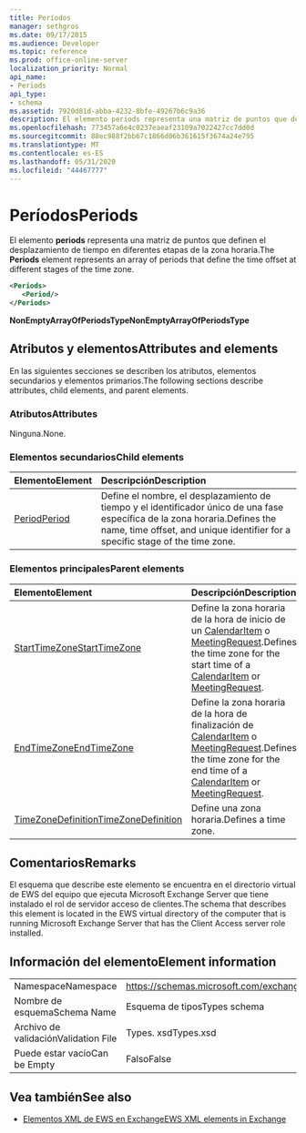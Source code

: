 ```yaml
---
title: Períodos
manager: sethgros
ms.date: 09/17/2015
ms.audience: Developer
ms.topic: reference
ms.prod: office-online-server
localization_priority: Normal
api_name:
- Periods
api_type:
- schema
ms.assetid: 7920d81d-abba-4232-8bfe-49267b6c9a36
description: El elemento periods representa una matriz de puntos que definen el desplazamiento de tiempo en diferentes etapas de la zona horaria.
ms.openlocfilehash: 773457a6e4c0237eaeaf23109a7022427cc7dd0d
ms.sourcegitcommit: 88ec988f2bb67c1866d06b361615f3674a24e795
ms.translationtype: MT
ms.contentlocale: es-ES
ms.lasthandoff: 05/31/2020
ms.locfileid: "44467777"
---
```

# <a name="periods"></a><span data-ttu-id="b865f-103">Períodos</span><span class="sxs-lookup"><span data-stu-id="b865f-103">Periods</span></span>

<span data-ttu-id="b865f-104">El elemento **periods** representa una matriz de puntos que definen el desplazamiento de tiempo en diferentes etapas de la zona horaria.</span><span class="sxs-lookup"><span data-stu-id="b865f-104">The **Periods** element represents an array of periods that define the time offset at different stages of the time zone.</span></span> 
  
```xml
<Periods>
   <Period/>
</Periods>
```

 <span data-ttu-id="b865f-105">**NonEmptyArrayOfPeriodsType**</span><span class="sxs-lookup"><span data-stu-id="b865f-105">**NonEmptyArrayOfPeriodsType**</span></span>
## <a name="attributes-and-elements"></a><span data-ttu-id="b865f-106">Atributos y elementos</span><span class="sxs-lookup"><span data-stu-id="b865f-106">Attributes and elements</span></span>

<span data-ttu-id="b865f-107">En las siguientes secciones se describen los atributos, elementos secundarios y elementos primarios.</span><span class="sxs-lookup"><span data-stu-id="b865f-107">The following sections describe attributes, child elements, and parent elements.</span></span>
  
### <a name="attributes"></a><span data-ttu-id="b865f-108">Atributos</span><span class="sxs-lookup"><span data-stu-id="b865f-108">Attributes</span></span>

<span data-ttu-id="b865f-109">Ninguna.</span><span class="sxs-lookup"><span data-stu-id="b865f-109">None.</span></span>
  
### <a name="child-elements"></a><span data-ttu-id="b865f-110">Elementos secundarios</span><span class="sxs-lookup"><span data-stu-id="b865f-110">Child elements</span></span>

|<span data-ttu-id="b865f-111">**Elemento**</span><span class="sxs-lookup"><span data-stu-id="b865f-111">**Element**</span></span>|<span data-ttu-id="b865f-112">**Descripción**</span><span class="sxs-lookup"><span data-stu-id="b865f-112">**Description**</span></span>|
|:-----|:-----|
|[<span data-ttu-id="b865f-113">Period</span><span class="sxs-lookup"><span data-stu-id="b865f-113">Period</span></span>](period.md) <br/> |<span data-ttu-id="b865f-114">Define el nombre, el desplazamiento de tiempo y el identificador único de una fase específica de la zona horaria.</span><span class="sxs-lookup"><span data-stu-id="b865f-114">Defines the name, time offset, and unique identifier for a specific stage of the time zone.</span></span>  <br/> |
   
### <a name="parent-elements"></a><span data-ttu-id="b865f-115">Elementos principales</span><span class="sxs-lookup"><span data-stu-id="b865f-115">Parent elements</span></span>

|<span data-ttu-id="b865f-116">**Elemento**</span><span class="sxs-lookup"><span data-stu-id="b865f-116">**Element**</span></span>|<span data-ttu-id="b865f-117">**Descripción**</span><span class="sxs-lookup"><span data-stu-id="b865f-117">**Description**</span></span>|
|:-----|:-----|
|[<span data-ttu-id="b865f-118">StartTimeZone</span><span class="sxs-lookup"><span data-stu-id="b865f-118">StartTimeZone</span></span>](starttimezone.md) <br/> |<span data-ttu-id="b865f-119">Define la zona horaria de la hora de inicio de un [CalendarItem](calendaritem.md) o [MeetingRequest](meetingrequest.md).</span><span class="sxs-lookup"><span data-stu-id="b865f-119">Defines the time zone for the start time of a [CalendarItem](calendaritem.md) or [MeetingRequest](meetingrequest.md).</span></span>  <br/> |
|[<span data-ttu-id="b865f-120">EndTimeZone</span><span class="sxs-lookup"><span data-stu-id="b865f-120">EndTimeZone</span></span>](endtimezone.md) <br/> |<span data-ttu-id="b865f-121">Define la zona horaria de la hora de finalización de [CalendarItem](calendaritem.md) o [MeetingRequest](meetingrequest.md).</span><span class="sxs-lookup"><span data-stu-id="b865f-121">Defines the time zone for the end time of a [CalendarItem](calendaritem.md) or [MeetingRequest](meetingrequest.md).</span></span>  <br/> |
|[<span data-ttu-id="b865f-122">TimeZoneDefinition</span><span class="sxs-lookup"><span data-stu-id="b865f-122">TimeZoneDefinition</span></span>](timezonedefinition.md) <br/> |<span data-ttu-id="b865f-123">Define una zona horaria.</span><span class="sxs-lookup"><span data-stu-id="b865f-123">Defines a time zone.</span></span>  <br/> |
   
## <a name="remarks"></a><span data-ttu-id="b865f-124">Comentarios</span><span class="sxs-lookup"><span data-stu-id="b865f-124">Remarks</span></span>

<span data-ttu-id="b865f-125">El esquema que describe este elemento se encuentra en el directorio virtual de EWS del equipo que ejecuta Microsoft Exchange Server que tiene instalado el rol de servidor acceso de clientes.</span><span class="sxs-lookup"><span data-stu-id="b865f-125">The schema that describes this element is located in the EWS virtual directory of the computer that is running Microsoft Exchange Server that has the Client Access server role installed.</span></span>
  
## <a name="element-information"></a><span data-ttu-id="b865f-126">Información del elemento</span><span class="sxs-lookup"><span data-stu-id="b865f-126">Element information</span></span>

|||
|:-----|:-----|
|<span data-ttu-id="b865f-127">Namespace</span><span class="sxs-lookup"><span data-stu-id="b865f-127">Namespace</span></span>  <br/> |https://schemas.microsoft.com/exchange/services/2006/types  <br/> |
|<span data-ttu-id="b865f-128">Nombre de esquema</span><span class="sxs-lookup"><span data-stu-id="b865f-128">Schema Name</span></span>  <br/> |<span data-ttu-id="b865f-129">Esquema de tipos</span><span class="sxs-lookup"><span data-stu-id="b865f-129">Types schema</span></span>  <br/> |
|<span data-ttu-id="b865f-130">Archivo de validación</span><span class="sxs-lookup"><span data-stu-id="b865f-130">Validation File</span></span>  <br/> |<span data-ttu-id="b865f-131">Types. xsd</span><span class="sxs-lookup"><span data-stu-id="b865f-131">Types.xsd</span></span>  <br/> |
|<span data-ttu-id="b865f-132">Puede estar vacío</span><span class="sxs-lookup"><span data-stu-id="b865f-132">Can be Empty</span></span>  <br/> |<span data-ttu-id="b865f-133">Falso</span><span class="sxs-lookup"><span data-stu-id="b865f-133">False</span></span>  <br/> |
   
## <a name="see-also"></a><span data-ttu-id="b865f-134">Vea también</span><span class="sxs-lookup"><span data-stu-id="b865f-134">See also</span></span>



- [<span data-ttu-id="b865f-135">Elementos XML de EWS en Exchange</span><span class="sxs-lookup"><span data-stu-id="b865f-135">EWS XML elements in Exchange</span></span>](ews-xml-elements-in-exchange.md)

